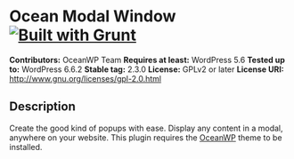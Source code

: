 # Ocean Modal Window [![Built with Grunt](https://cdn.gruntjs.com/builtwith.png)](http://gruntjs.com/)

**Contributors:** OceanWP Team
**Requires at least:** WordPress 5.6
**Tested up to:** WordPress 6.6.2
**Stable tag:** 2.3.0
**License:** GPLv2 or later
**License URI:** http://www.gnu.org/licenses/gpl-2.0.html

## Description

Create the good kind of popups with ease. Display any content in a modal, anywhere on your website.
This plugin requires the [OceanWP](https://oceanwp.org/) theme to be installed.
